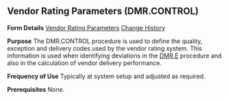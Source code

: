 ## Vendor Rating Parameters (DMR.CONTROL)
<PageHeader />

**Form Details**
[Vendor Rating Parameters](../DMR-CONTROL-1/README.md)
[Change History](../DMR-CONTROL-2/README.md)

**Purpose**
The DMR.CONTROL procedure is used to define the quality, exception and
delivery codes used by the vendor rating system. This information is used when
identifying deviations in the [DMR.E](../DMR-E/README.md) procedure and also in the
calculation of vendor delivery performance.

**Frequency of Use**
Typically at system setup and adjusted as required.

**Prerequisites**
None.

<badge text= "Version 8.10.57 " vertical="middle" />

<PageFooter />

